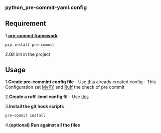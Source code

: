 ### python_pre-commit-yaml.config

## Requirement
1.[**pre-commit framework**](https://pre-commit.com/)
```sh
pip install pre-commit
```
2.Git init in the project
## Usage
1.**Create pre-commint config file** - Use [this](configs/.pre-commit-config.yaml) already created config
    - This  Configuration set [MyPY](https://www.mypy-lang.org/) and [Ruff](https://beta.ruff.rs/docs/) the check of pre commit


2.**Create a ruff .toml config fil** - Use [this](configs/ruff.toml)

3.**Install the git hook scripts**
```sh
pre-commit install
```

4.**(optional) Run against all the files**